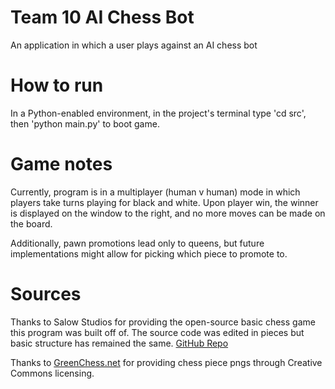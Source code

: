 # Team 10 AI Chess Bot

An application in which a user plays against an AI chess bot

# How to run

In a Python-enabled environment, in the project's terminal type 'cd src', then 'python main.py' to boot game.

# Game notes

Currently, program is in a multiplayer (human v human) mode in which players take turns playing for black and white. Upon player win, the winner is displayed on the window to the right, and no more moves can be made on the board.

Additionally, pawn promotions lead only to queens, but future implementations might allow for picking which piece to promote to.

# Sources

Thanks to Salow Studios for providing the open-source basic chess game this program was built off of. The source code was edited in pieces but basic structure has remained the same. [GitHub Repo](https://github.com/Salow-Studios/Chess-Game-using-Pygame)

Thanks to [GreenChess.net](https://greenchess.net/info.php?item=downloads) for providing chess piece pngs through Creative Commons licensing.
